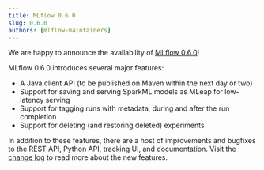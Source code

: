 ```yaml
---
title: MLflow 0.6.0
slug: 0.6.0
authors: [mlflow-maintainers]
---
```


We are happy to announce the availability of [MLflow 0.6.0](https://github.com/mlflow/mlflow/releases/tag/v0.6.0)!

MLflow 0.6.0 introduces several major features:

- A Java client API (to be published on Maven within the next day or two)
- Support for saving and serving SparkML models as MLeap for low-latency serving
- Support for tagging runs with metadata, during and after the run completion
- Support for deleting (and restoring deleted) experiments

In addition to these features, there are a host of improvements and bugfixes to the REST API, Python API, tracking UI, and documentation. Visit the [change log](https://github.com/mlflow/mlflow/blob/master/CHANGELOG.rst[#060](https://github.com/mlflow/mlflow/pull/060)-2018-09-10) to read more about the new features.
